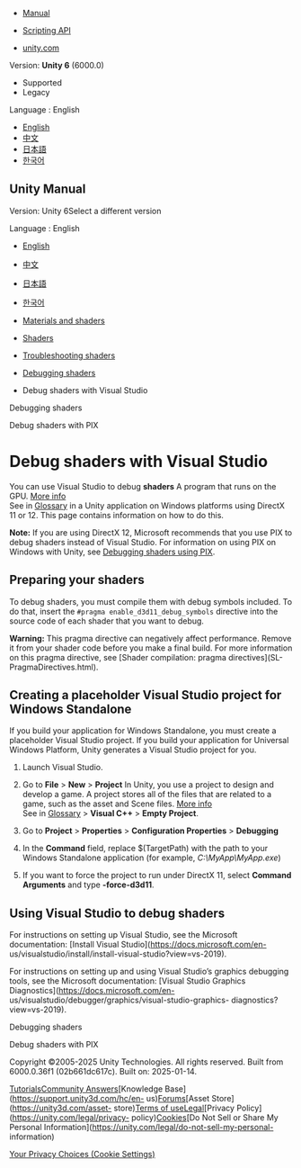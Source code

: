 [](https://docs.unity3d.com)

  * [Manual](../Manual/index.html)
  * [Scripting API](../ScriptReference/index.html)

  * [unity.com](https://unity.com/)

Version: **Unity 6** (6000.0)

  * Supported
  * Legacy

Language : English

  * [English](/Manual/SL-DebuggingD3D11ShadersWithVS.html)
  * [中文](/cn/current/Manual/SL-DebuggingD3D11ShadersWithVS.html)
  * [日本語](/ja/current/Manual/SL-DebuggingD3D11ShadersWithVS.html)
  * [한국어](/kr/current/Manual/SL-DebuggingD3D11ShadersWithVS.html)

[](https://docs.unity3d.com)

## Unity Manual

Version: Unity 6Select a different version

Language : English

  * [English](/Manual/SL-DebuggingD3D11ShadersWithVS.html)
  * [中文](/cn/current/Manual/SL-DebuggingD3D11ShadersWithVS.html)
  * [日本語](/ja/current/Manual/SL-DebuggingD3D11ShadersWithVS.html)
  * [한국어](/kr/current/Manual/SL-DebuggingD3D11ShadersWithVS.html)

  * [Materials and shaders](materials-and-shaders.html)
  * [Shaders](Shaders.html)
  * [Troubleshooting shaders](shader-troubleshooting.html)
  * [Debugging shaders](shader-debugging.html)
  * Debug shaders with Visual Studio

[](shader-debugging.html)

Debugging shaders

[](DebuggingShadersWithPIX.html)

Debug shaders with PIX

# Debug shaders with Visual Studio

You can use Visual Studio to debug **shaders** A program that runs on the GPU.
[More info](Shaders.html)  
See in [Glossary](Glossary.html#Shader) in a Unity application on Windows
platforms using DirectX 11 or 12. This page contains information on how to do
this.

**Note:** If you are using DirectX 12, Microsoft recommends that you use PIX
to debug shaders instead of Visual Studio. For information on using PIX on
Windows with Unity, see [Debugging shaders using
PIX](DebuggingShadersWithPIX.html).

## Preparing your shaders

To debug shaders, you must compile them with debug symbols included. To do
that, insert the `#pragma enable_d3d11_debug_symbols` directive into the
source code of each shader that you want to debug.

**Warning:** This pragma directive can negatively affect performance. Remove
it from your shader code before you make a final build. For more information
on this pragma directive, see [Shader compilation: pragma directives](SL-
PragmaDirectives.html).

## Creating a placeholder Visual Studio project for Windows Standalone

If you build your application for Windows Standalone, you must create a
placeholder Visual Studio project. If you build your application for Universal
Windows Platform, Unity generates a Visual Studio project for you.

  1. Launch Visual Studio.
  2. Go to **File** > **New** > **Project** In Unity, you use a project to design and develop a game. A project stores all of the files that are related to a game, such as the asset and Scene files. [More info](2Dor3D.html)  
See in [Glossary](Glossary.html#Project) > **Visual C++** > **Empty Project**.

  3. Go to **Project** > **Properties** > **Configuration Properties** > **Debugging**
  4. In the **Command** field, replace $(TargetPath) with the path to your Windows Standalone application (for example, _C:\MyApp\MyApp.exe_)
  5. If you want to force the project to run under DirectX 11, select **Command Arguments** and type **-force-d3d11**.

## Using Visual Studio to debug shaders

For instructions on setting up Visual Studio, see the Microsoft documentation:
[Install Visual Studio](https://docs.microsoft.com/en-
us/visualstudio/install/install-visual-studio?view=vs-2019).

For instructions on setting up and using Visual Studio’s graphics debugging
tools, see the Microsoft documentation: [Visual Studio Graphics
Diagnostics](https://docs.microsoft.com/en-
us/visualstudio/debugger/graphics/visual-studio-graphics-
diagnostics?view=vs-2019).

[](shader-debugging.html)

Debugging shaders

[](DebuggingShadersWithPIX.html)

Debug shaders with PIX

Copyright ©2005-2025 Unity Technologies. All rights reserved. Built from
6000.0.36f1 (02b661dc617c). Built on: 2025-01-14.

[Tutorials](https://learn.unity.com/)[Community
Answers](https://answers.unity3d.com)[Knowledge
Base](https://support.unity3d.com/hc/en-
us)[Forums](https://forum.unity3d.com)[Asset Store](https://unity3d.com/asset-
store)[Terms of
use](https://docs.unity3d.com/Manual/TermsOfUse.html)[Legal](https://unity.com/legal)[Privacy
Policy](https://unity.com/legal/privacy-
policy)[Cookies](https://unity.com/legal/cookie-policy)[Do Not Sell or Share
My Personal Information](https://unity.com/legal/do-not-sell-my-personal-
information)

[Your Privacy Choices (Cookie Settings)](javascript:void\(0\);)

